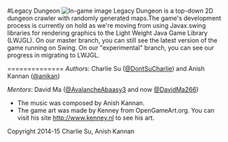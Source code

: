#Legacy Dungeon
![In-game image](https://github.com/DontSuCharlie/LegacyDungeon/tree/master/images/CoverImage.png)
Legacy Dungeon is a top-down 2D dungeon crawler with randomly generated maps.The game's development process is currently on hold as we're moving from using Javax.swing libraries for rendering graphics to the Light Weight Java Game Library (LWJGL). On our master branch, you can still see the latest version of the game running on Swing. On our "experimental" branch, you can see our progress in migrating to LWJGL.

==============
*Authors*: Charlie Su ([@DontSuCharlie](http://github.com/DontSuCharlie)) and Anish Kannan ([@anikan](http://github.com/anikan))

*Mentors*: David Ma ([@AvalancheAbaasy3](http://github.com/AvalancheAbaasy3) and now [@DavidMa266](http://github.com/DavidMa266))

* The music was composed by Anish Kannan.
* The game art was made by Kenney from OpenGameArt.org. You can visit his site http://www.kenney.nl to see his art.

Copyright 2014-15 Charlie Su, Anish Kannan